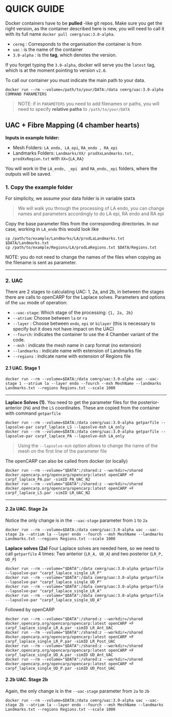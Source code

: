 # QUICK GUIDE 
Docker containers have to be **pulled** -like git repos. 
Make sure you get the right version, as the container described here is new, 
you will need to call it with its full name `docker pull cemrg/uac:3.0-alpha`. 

+ `cermg` : Corresponds to the organisation the container is from 
+ `uac`   : is the name of the container
+ `3.0-alpha` : is the **tag**, which denotes the version. 

If you forget typing the `3.0-alpha`, docker will serve you the `latest` tag, 
which is at the moment pointing to version `v2.0`.

To call our container you must indicate the main path to your data. 

``` shell
docker run --rm --volume=/path/to/your/DATA:/data cemrg/uac:3.0-alpha COMMAND PARAMETERS 
```

> NOTE: if in `PARAMETERS` you need to add filenames or paths, you will need to 
> specify **relative paths** to `/path/to/your/DATA`


## UAC + Fibre Mapping (4 chamber hearts) 

**Inputs in example folder:** 
+ Mesh Folders: `LA_endo, LA_epi`, `RA_endo , RA_epi` 
+ Landmarks Folders: `Landmarks/XX/ prodXxLandmarks.txt, prodXxRegion.txt` with  `XX={LA,RA}`

You will work in the `LA_endo, _epi ` and `RA_endo,_epi` folders, 
where the outputs will be saved. 


### 1. Copy the example folder

For simplicity, we assume your data folder is in variable `$DATA`

> We will walk you through the processing of LA endo, you can change names and 
> parameters accordingly to do LA epi, RA endo and RA epi 

Copy the base parameter files from the corresponding directories. 
In our case, working in `LA_endo` this would look like 

```
cp /path/to/example/Landmarks/LA/prodLaLandmarks.txt $DATA/Landmarks.txt
cp /path/to/example/Regions/LA/prodLaRegions.txt $DATA/Regions.txt
```
NOTE: you do not need to change the names of the files when copying as the filename is sent as parameter.


-------------------------------------------------------------------------------

### 2. UAC
There are 2 stages to calculating UAC: 1, 2a, and 2b, 
in between the stages there are calls to openCARP for the Laplace solves. 
Parameters and options of the `uac` mode of operation: 

+ `--uac-stage`: Which stage of the processing: `{1, 2a, 2b}`
+ `--atrium`: Choose between `la` or `ra`
+ `--layer` : Choose between `endo`, `epi` or `bilayer` (this is necessary to specify but it does not have impact on the UAC)
+ `--fourch`: indicates the container to use the 4 Chamber variant of the code.
+ `--msh`   : indicate the mesh name in carp format (no extension)
+ `--landmarks` : indicate name with extension of Landmarks file 
+ `--regions` : indicate name with extension of Regions file 




#### 2.1 UAC. Stage 1
``` shell
docker run --rm --volume=$DATA:/data cemrg/uac:3.0-alpha uac --uac-stage 1 --atrium la --layer endo --fourch --msh MeshName --landmarks Landmarks.txt --regions Regions.txt --scale 1000 
```

-------------------------------------------------------------------------------

**Laplace Solves (1).**
You need to get the parameter files for the posterior-anterior (`PA`) and 
the `LS` coordinates. These are copied from the container with command `getparfile`

``` shell
docker run --rm --volume=$DATA:/data cemrg/uac:3.0-alpha getparfile --lapsolve-par carpf_laplace_LS --lapsolve-msh LA_only 
docker run --rm --volume=$DATA:/data cemrg/uac:3.0-alpha getparfile --lapsolve-par carpf_laplace_PA --lapsolve-msh LA_only 
```
> Using the `--lapsolve-msh` option allows to change the name of the mesh on the 
> first line of the parameter file 

The openCARP can also be called from docker (or locally)

``` shell
docker run --rm --volume="$DATA":/shared:z --workdir=/shared docker.opencarp.org/opencarp/opencarp:latest openCARP +F carpf_laplace_PA.par -simID PA_UAC_N2
docker run --rm --volume="$DATA":/shared:z --workdir=/shared docker.opencarp.org/opencarp/opencarp:latest openCARP +F carpf_laplace_LS.par -simID LR_UAC_N2

```
-------------------------------------------------------------------------------

#### 2.2a UAC. Stage 2a
Notice the only change is in the `--uac-stage` parameter from `1` to `2a`
``` shell
docker run --rm --volume=$DATA:/data cemrg/uac:3.0-alpha uac --uac-stage 2a --atrium la --layer endo --fourch --msh MeshName --landmarks Landmarks.txt --regions Regions.txt --scale 1000 
```

**Laplace solves (2a)**
Four Laplace solves are needed here, so we need to call `getparfile` 4 times: 
Two anterior (`LR_A, UD_A`) and two posterior (`LR_P, UD_P`)
```shell
docker run --rm --volume="$DATA":/data cemrg/uac:3.0-alpha getparfile --lapsolve-par "carpf_laplace_single_LR_P"
docker run --rm --volume="$DATA":/data cemrg/uac:3.0-alpha getparfile --lapsolve-par "carpf_laplace_single_UD_P"
docker run --rm --volume="$DATA":/data cemrg/uac:3.0-alpha getparfile --lapsolve-par "carpf_laplace_single_LR_A"
docker run --rm --volume="$DATA":/data cemrg/uac:3.0-alpha getparfile --lapsolve-par "carpf_laplace_single_UD_A"

```

Followed by openCARP

``` shell
docker run --rm --volume="$DATA":/shared:z --workdir=/shared docker.opencarp.org/opencarp/opencarp:latest openCARP +F carpf_laplace_single_LR_A.par -simID LR_Ant_UAC
docker run --rm --volume="$DATA":/shared:z --workdir=/shared docker.opencarp.org/opencarp/opencarp:latest openCARP +F carpf_laplace_single_LR_P.par -simID LR_Post_UAC
docker run --rm --volume="$DATA":/shared:z --workdir=/shared docker.opencarp.org/opencarp/opencarp:latest openCARP +F carpf_laplace_single_UD_A.par -simID UD_Ant_UAC
docker run --rm --volume="$DATA":/shared:z --workdir=/shared docker.opencarp.org/opencarp/opencarp:latest openCARP +F carpf_laplace_single_UD_P.par -simID UD_Post_UAC

```

#### 2.2b UAC. Stage 2b
Again, the only change is in the `--uac-stage` parameter from `2a` to `2b`
``` shell
docker run --rm --volume=$DATA:/data cemrg/uac:3.0-alpha uac --uac-stage 2b --atrium la --layer endo --fourch --msh MeshName --landmarks Landmarks.txt --regions Regions.txt --scale 1000 
```
